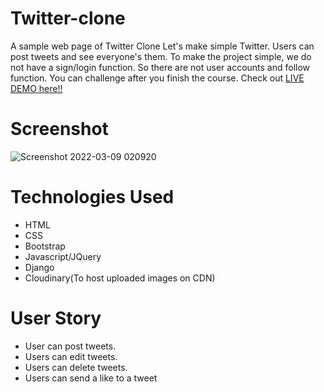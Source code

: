 # Twitter-clone
A sample web page of Twitter Clone Let's make simple Twitter. Users can post tweets and see everyone's them. To make the project simple, we do not have a sign/login function. So there are not user accounts and follow function. You can challenge after you finish the course.
Check out [LIVE DEMO here!!](https://twitterclone-sema.herokuapp.com )
# Screenshot
 ![Screenshot 2022-03-09 020920](https://user-images.githubusercontent.com/54382323/157390652-01fcb862-4291-4cc9-ad40-913772aac714.png)


# Technologies Used
* HTML
* CSS
* Bootstrap
* Javascript/JQuery
* Django
* Cloudinary(To host uploaded images on CDN)
# User Story
* User can post tweets.
* Users can edit tweets.
* Users can delete tweets.
* Users can send a like to a tweet
